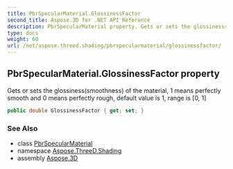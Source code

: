 ```yaml
---
title: PbrSpecularMaterial.GlossinessFactor
second_title: Aspose.3D for .NET API Reference
description: PbrSpecularMaterial property. Gets or sets the glossinesssmoothness of the material 1 means perfectly smooth and 0 means perfectly rough default value is 1 range is 0 1
type: docs
weight: 60
url: /net/aspose.threed.shading/pbrspecularmaterial/glossinessfactor/
---
```

## PbrSpecularMaterial.GlossinessFactor property

Gets or sets the glossiness(smoothness) of the material, 1 means perfectly smooth and 0 means perfectly rough, default value is 1, range is [0, 1]

```csharp
public double GlossinessFactor { get; set; }
```

### See Also

* class [PbrSpecularMaterial](../)
* namespace [Aspose.ThreeD.Shading](../../pbrspecularmaterial/)
* assembly [Aspose.3D](../../../)


